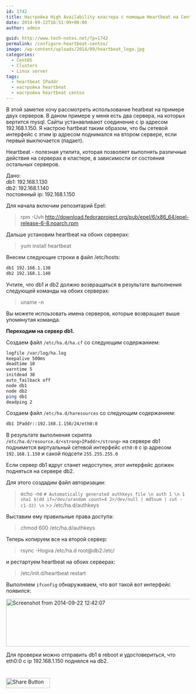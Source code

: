 ```yaml
---
id: 1742
title: Настройка High Availability кластера с помощью Heartbeat на Centos
date: 2014-09-22T16:51:09+00:00
author: admin

guid: http://www.tech-notes.net/?p=1742
permalink: /configure-heartbeat-centos/
image: /wp-content/uploads/2014/09/heartbeat_logo.jpg
categories:
  - CentOS
  - Clusters
  - Linux server
tags:
  - heartbeat IPaddr
  - настройка heartbeat
  - настройка heartbeat centos
---
```

В этой заметке хочу рассмотреть использование heatbeat на примере двух серверов. В даном примере у меня есть два сервера, на которых вертится mysql. Сайты устанавливают соединение с ip адресом 192.168.1.150. Я настрою hartbeat таким образом, что бы сетевой интерфейс с этим ip адресом поднимался на втором сервере, если первый выключается (падает).  
<!--more-->

Heartbeat - полезная утилита, которая позволяет выполнять различные действия на серверах в кластере, в зависимости от состояния остальных серверов.

Дано:  
				db1: 192.168.1.130  
				db2: 192.168.1.140  
				постоянный ip: 192.168.1.150

Для начала включим репозитарий Epel:

> rpm -Uvh http://download.fedoraproject.org/pub/epel/6/x86_64/epel-release-6-8.noarch.rpm

Дальше установим heartbeat на обоих серверах:

> yum install heartbeat

Внесем следующие строки в файл /etc/hosts:

```bash
db1 192.168.1.130
db2 192.168.1.140
```


Учтите, что db1 и db2 должно возвращаться в результате выполнения следующей команды на обоих серверах:

> uname -n

Вы можете испоьзовать имена серверов, которые возвращает выше упомянутая команда.

**Переходим на сервер db1.**

Создаем файл `/etc/ha.d/ha.cf` со следующим содержанием:

```bash
logfile /var/log/ha.log
keepalive 500ms
deadtime 10
warntime 5
initdead 30
auto_failback off
node db1
node db2
ping db1
deadping 2
```


Создаем файл `/etc/ha.d/haresources` со следующим содержанием:

```bash
db1 IPaddr::192.168.1.150/24/eth0:0
```


В результате выполнения скрипта `/etc/ha.d/resource.d/<strong>IPaddr</strong>` на сервере db1 поднимется виртуальный сетевой интерфейс `eth0:0` с ip адресом `192.168.1.150` и сакой подсети `255.255.255.0`

Если сервер db1 вдруг станет недоступен, этот интерфейс должен подняться на сервере db2.

<center>
  <div id="gads">
  </div>
</center>

Для этого создадим файл авторизации:

> echo -ne `# Automatically generated authkeys file \n auth 1 \n 1 sha1 $(dd if=/dev/urandom count=4 2>/dev/null | md5sum | cut -c1-32) \n` >> /etc/ha.d/authkeys

Выставим ему правильные права доступа:

> chmod 600 /etc/ha.d/authkeys

Теперь копируем все на второй сервер:

> rsync -Hogva /etc/ha.d root@db2:/etc/

и рестартуем heartbeat на обоих серверах:

> /etc/init.d/heartbeat restart

Выполняем `ifconfig` обнаруживаем, что вот такой вот интерфейс появился:

[<img src="/wp-content/uploads/2014/09/Screenshot-from-2014-09-22-124207.png" alt="Screenshot from 2014-09-22 12:42:07" width="723" height="130" class="aligncenter size-full wp-image-1743" srcset="/wp-content/uploads/2014/09/Screenshot-from-2014-09-22-124207.png 723w, /wp-content/uploads/2014/09/Screenshot-from-2014-09-22-124207-170x30.png 170w, /wp-content/uploads/2014/09/Screenshot-from-2014-09-22-124207-300x53.png 300w, /wp-content/uploads/2014/09/Screenshot-from-2014-09-22-124207-660x118.png 660w" sizes="(max-width: 723px) 100vw, 723px" />](/wp-content/uploads/2014/09/Screenshot-from-2014-09-22-124207.png)

Для проверки можно отправить db1 в reboot и удостовериться, что eth0:0 с ip 192.168.1.150 поднялся на db2.

<div style="padding-bottom:20px; padding-top:10px;" class="hupso-share-buttons">
  <!-- Hupso Share Buttons - http://www.hupso.com/share/ -->
  
  <a class="hupso_pop" href="http://www.hupso.com/share/"><img src="http://static.hupso.com/share/buttons/button120x28.png" style="border:0px; width:120; height: 28; " alt="Share Button" /></a><!-- Hupso Share Buttons -->
</div>
